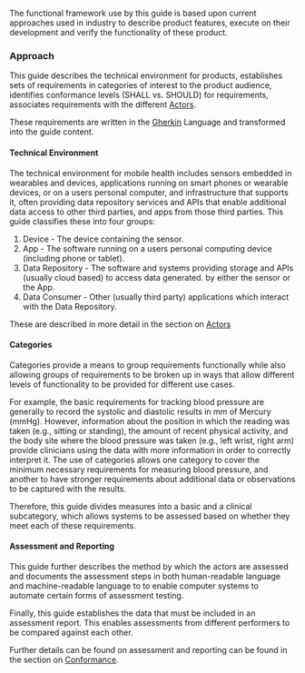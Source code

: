 The functional framework use by this guide is based upon current approaches used in
industry to describe product features, execute on their development and verify the
functionality of these product.

### Approach
This guide describes the technical environment for products, establishes sets of
requirements in categories of interest to the product audience, identifies conformance
levels (SHALL vs. SHOULD) for requirements, associates requirements with the
different [Actors](actors.html).

These requirements are written in the [Gherkin](https://cucumber.io/docs/gherkin/reference/) Language
and transformed into the guide content.

#### Technical Environment
The technical environment for mobile health includes sensors embedded in wearables and
devices, applications running on smart phones or wearable devices, or on a users personal
computer, and infrastructure that supports it, often providing data repository services
and APIs that enable additional data access to other third parties, and apps from those
third parties.  This guide classifies these into four groups:

1. Device - The device containing the sensor.
2. App - The software running on a users personal computing device (including phone
or tablet).
3. Data Repository - The software and systems providing storage and APIs (usually cloud
based) to access data generated.
by either the sensor or the App.
4. Data Consumer - Other (usually third party) applications which interact with the
Data Repository.

These are described in more detail in the section on [Actors](actors.html)

#### Categories
Categories provide a means to group requirements functionally while also allowing groups
of requirements to be broken up in ways that allow different levels of functionality
to be provided for different use cases.

For example, the basic requirements for tracking blood pressure are generally to record
the systolic and diastolic results in mm of Mercury (mmHg).  However, information about the
position in which the reading was taken (e.g., sitting or standing), the amount of recent
physical activity, and the body site where the blood pressure was taken (e.g., left wrist,
right arm) provide clinicians using the data with more information in order to correctly
interpret it.  The use of categories allows one category to cover the minimum necessary
requirements for measuring blood pressure, and another to have stronger requirements
about additional data or observations to be captured with the results.

Therefore, this guide divides measures into a basic and a clinical subcategory,
which allows systems to be assessed based on whether they meet each of these requirements.

#### Assessment and Reporting
This guide further describes the method by which the actors are assessed and documents
the assessment steps in both human-readable language and machine-readable language to to enable computer systems to automate certain forms of assessment testing.

Finally, this guide establishes the data that must be included in an assessment report.
This enables assessments from different performers to be compared against each other.

Further details can be found on assessment and reporting can be found in the section
on [Conformance](conformance.html).